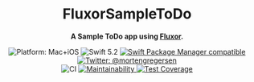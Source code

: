 <div align="center">
    <h1>FluxorSampleToDo</h1>
    <p style="font-weight: bold">A Sample ToDo app using <a href="https://github.com/MortenGregersen/Fluxor">Fluxor</a>.</p>
    <img src="https://img.shields.io/badge/platforms-Mac+iOS-brightgreen.svg" alt="Platform: Mac+iOS">
    <img src="https://img.shields.io/badge/Swift-5.2-brightgreen.svg" alt="Swift 5.2">
    <a href="https://swift.org/package-manager">
        <img src="https://img.shields.io/badge/SwiftPM-compatible-brightgreen.svg" alt="Swift Package Manager compatible">
    </a>
    <a href="https://twitter.com/mortengregersen">
        <img src="https://img.shields.io/badge/twitter-@mortengregersen-blue.svg" alt="Twitter: @mortengregersen">
    </a>
    <br />
    <img src="https://github.com/FluxorOrg/FluxorSampleToDo/workflows/CI/badge.svg" alt="CI" />
    <a href="https://codeclimate.com/github/FluxorOrg/FluxorSampleToDo/maintainability">
        <img src="https://api.codeclimate.com/v1/badges/10eb9f25d3afafb5c5eb/maintainability" alt="Maintainability" />
    </a>
    <a href="https://codeclimate.com/github/FluxorOrg/FluxorSampleToDo/test_coverage">
        <img src="https://api.codeclimate.com/v1/badges/10eb9f25d3afafb5c5eb/test_coverage" alt="Test Coverage" />
    </a>
</div>


